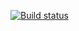 [![Build status](https://ci.appveyor.com/api/projects/status/gq64o8g4auov8pyr?svg=true)](https://ci.appveyor.com/project/Timofeeva166/pageobject)

